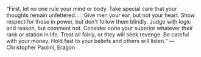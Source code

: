 “First, let no one rule your mind or body. Take special care that your thoughts remain unfettered... . Give men your ear, but not your heart. Show respect for those in power, but don't follow them blindly. Judge with logic and reason, but comment not. Consider none your superior whatever their rank or station in life. Treat all fairly, or they will seek revenge. Be careful with your money. Hold fast to your beliefs and others will listen.” 
― Christopher Paolini, Eragon

